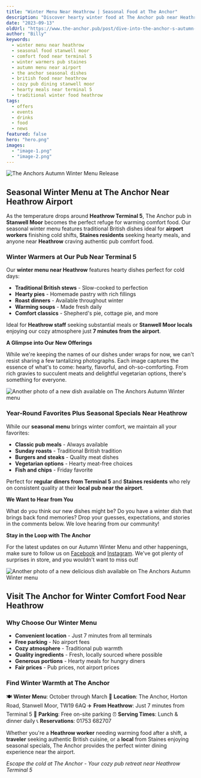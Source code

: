 ```yaml
---
title: "Winter Menu Near Heathrow | Seasonal Food at The Anchor"
description: "Discover hearty winter food at The Anchor pub near Heathrow Airport. Traditional British comfort dishes and seasonal specials in Stanwell Moor, just 7 minutes from Terminal 5. Perfect for Heathrow workers seeking warming meals. Cozy pub atmosphere near Staines with winter warmers and classic favorites."
date: "2023-09-13"
oldUrl: "https://www.the-anchor.pub/post/dive-into-the-anchor-s-autumn-winter-menu-cozy-del"
author: "Billy"
keywords:
  - winter menu near heathrow
  - seasonal food stanwell moor
  - comfort food near terminal 5
  - winter warmers pub staines
  - autumn menu near airport
  - the anchor seasonal dishes
  - british food near heathrow
  - cozy pub dining stanwell moor
  - hearty meals near terminal 5
  - traditional winter food heathrow
tags:
  - offers
  - events
  - drinks
  - food
  - news
featured: false
hero: "hero.png"
images:
  - "image-1.png"
  - "image-2.png"
---
```


  

![The Anchors Autumn Winter Menu Release](/content/blog/dive-into-the-anchor-s-autumn-winter-menu-cozy-del/hero.png)

## Seasonal Winter Menu at The Anchor Near Heathrow Airport

As the temperature drops around **Heathrow Terminal 5**, The Anchor pub in **Stanwell Moor** becomes the perfect refuge for warming comfort food. Our seasonal winter menu features traditional British dishes ideal for **airport workers** finishing cold shifts, **Staines residents** seeking hearty meals, and anyone near **Heathrow** craving authentic pub comfort food.

  

### **Winter Warmers at Our Pub Near Terminal 5**

Our **winter menu near Heathrow** features hearty dishes perfect for cold days:
- **Traditional British stews** - Slow-cooked to perfection
- **Hearty pies** - Homemade pastry with rich fillings
- **Roast dinners** - Available throughout winter
- **Warming soups** - Made fresh daily
- **Comfort classics** - Shepherd's pie, cottage pie, and more

Ideal for **Heathrow staff** seeking substantial meals or **Stanwell Moor locals** enjoying our cozy atmosphere just **7 minutes from the airport**.

  

**A Glimpse into Our New Offerings**

While we're keeping the names of our dishes under wraps for now, we can't resist sharing a few tantalizing photographs. Each image captures the essence of what's to come: hearty, flavorful, and oh-so-comforting. From rich gravies to succulent meats and delightful vegetarian options, there's something for everyone.

![Another photo of a new dish available on The Anchors Autumn Winter menu](/content/blog/dive-into-the-anchor-s-autumn-winter-menu-cozy-del/image-1.png)

### **Year-Round Favorites Plus Seasonal Specials Near Heathrow**

While our **seasonal menu** brings winter comfort, we maintain all your favorites:
- **Classic pub meals** - Always available
- **Sunday roasts** - Traditional British tradition
- **Burgers and steaks** - Quality meat dishes
- **Vegetarian options** - Hearty meat-free choices
- **Fish and chips** - Friday favorite

Perfect for **regular diners from Terminal 5** and **Staines residents** who rely on consistent quality at their **local pub near the airport**.

  

**We Want to Hear from You**

What do you think our new dishes might be? Do you have a winter dish that brings back fond memories? Drop your guesses, expectations, and stories in the comments below. We love hearing from our community!

  

**Stay in the Loop with The Anchor**

For the latest updates on our Autumn Winter Menu and other happenings, make sure to follow us on [Facebook](https://www.facebook.com/theanchorpubsm) and [Instagram](https://www.instagram.com/theanchor.pub/). We've got plenty of surprises in store, and you wouldn't want to miss out!

![Another photo of a new delicious dish available on The Anchors Autumn Winter menu](/content/blog/dive-into-the-anchor-s-autumn-winter-menu-cozy-del/image-2.png)

## **Visit The Anchor for Winter Comfort Food Near Heathrow**

### **Why Choose Our Winter Menu**
- **Convenient location** - Just 7 minutes from all terminals
- **Free parking** - No airport fees
- **Cozy atmosphere** - Traditional pub warmth
- **Quality ingredients** - Fresh, locally sourced where possible
- **Generous portions** - Hearty meals for hungry diners
- **Fair prices** - Pub prices, not airport prices

### **Find Winter Warmth at The Anchor**

🍽️ **Winter Menu**: October through March
📍 **Location**: The Anchor, Horton Road, Stanwell Moor, TW19 6AQ
✈️ **From Heathrow**: Just 7 minutes from Terminal 5
🏯 **Parking**: Free on-site parking
⏰ **Serving Times**: Lunch & dinner daily
📞 **Reservations**: 01753 682707

Whether you're a **Heathrow worker** needing warming food after a shift, a **traveler** seeking authentic British cuisine, or a **local** from Staines enjoying seasonal specials, The Anchor provides the perfect winter dining experience near the airport.

*Escape the cold at The Anchor - Your cozy pub retreat near Heathrow Terminal 5*
